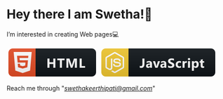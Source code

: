   # Hey there I am Swetha!👋
  <p>
  I’m interested in creating Web pages💻
  </p>
 
  <img src ="https://raw.githubusercontent.com/8bithemant/8bithemant/master/svg/dev/languages/html.svg" alt="html" style="vertical-align:top; margin:4px">
  <img src ="https://raw.githubusercontent.com/8bithemant/8bithemant/master/svg/dev/languages/js.svg" alt="html" style="vertical-align:top; margin:4px">
  
Reach me through "*swethakeerthipati@gmail.com*"

<!---
SwethaKeerthipati/SwethaKeerthipati is a ✨ special ✨ repository because its `README.md` (this file) appears on your GitHub profile.
You can click the Preview link to take a look at your changes.
--->
